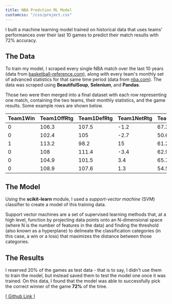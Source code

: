 ```yaml
---
title: NBA Predction ML Model
customcss: "/css/project.css"
---
```


I built a machine learning model trained on historical data that uses teams' performances over their last 10 games to predict their match results with 72% accuracy.

## The Data

To train my model, I scraped every single NBA match over the last 10 years (data from [basketball-reference.com](https://basketball-reference.com)), along with every team's monthly set of advanced statistics for that same time period (data from [nba.com](https://www.nba.com/stats/players/advanced/)). The data was scraped using __BeautifulSoup__, __Selenium__, and __Pandas__.

Those two were then merged into a final dataset with each row representing one match, containing the two teams, their monthly statistics, and the game results. Some example rows are shown below.

| **Team1Win** | **Team1OffRtg** | **Team1DefRtg** | **Team1NetRtg** | **Team1AST%** | **Team1AST/TO** | **Team1ASTRatio** | **Team1OREB%** | **Team1DREB%** | **Team1REB%** | **Team1TOV%** | **Team1eFG%** | **Team1TS%** | **Team1PACE** | **Team1PIE** | **Team2OffRtg** | **Team2DefRtg** | **Team2NetRtg** | **Team2AST%** | **Team2AST/TO** | **Team2ASTRatio** | **Team2OREB%** | **Team2DREB%** | **Team2REB%** | **Team2TOV%** | **Team2eFG%** | **Team2TS%** | **Team2PACE** | **Team2PIE** |
|--------------|-----------------|-----------------|-----------------|---------------|-----------------|-------------------|----------------|----------------|---------------|---------------|---------------|--------------|---------------|--------------|-----------------|-----------------|-----------------|---------------|-----------------|-------------------|----------------|----------------|---------------|---------------|---------------|--------------|---------------|--------------|
| 0            | 106.3           | 107.5           | -1.2            | 67.3          | 1.83            | 18.4              | 27.3           | 73.9           | 51.1          | 14            | 50            | 54.1         | 104.39        | 51.1         | 100.8           | 96.2            | 4.6             | 61.7          | 1.66            | 16.7              | 24.9           | 75.8           | 50.6          | 13.6          | 47.9          | 51.7         | 101.5         | 53.2         |
| 0            | 102.4           | 105             | -2.7            | 50.6          | 1.3             | 14                | 32.9           | 71.8           | 50.8          | 14.8          | 47.2          | 50.7         | 106.08        | 47.4         | 120.3           | 107.5           | 12.9            | 65.7          | 2               | 20.9              | 26.6           | 71.8           | 51.1          | 14.8          | 59.9          | 63.1         | 104           | 58.5         |
| 1            | 113.2           | 98.2            | 15              | 61.2          | 1.57            | 18.5              | 26.4           | 74.7           | 53.4          | 16.2          | 56.5          | 59.6         | 106           | 59.9         | 114.9           | 109.1           | 5.8             | 58.2          | 2.09            | 17.7              | 27.3           | 71.9           | 49.2          | 11.7          | 53.4          | 57.2         | 100.44        | 52.5         |
| 0            | 108             | 111.4           | -3.4            | 62.9          | 1.46            | 17.9              | 28.9           | 67.5           | 48.7          | 17.1          | 53.2          | 56           | 99.15         | 48.2         | 107.6           | 108.7           | -1.1            | 47.7          | 1.34            | 13.8              | 31             | 75.5           | 52.3          | 13.9          | 48.9          | 53.1         | 100.37        | 46.2         |
| 0            | 104.9           | 101.5           | 3.4             | 65.7          | 1.73            | 17.6              | 23.9           | 73.5           | 47.9          | 13.8          | 50            | 54.8         | 98.67         | 51.6         | 112.1           | 105.5           | 6.6             | 53.7          | 1.67            | 17.6              | 28             | 68.6           | 49.2          | 14.4          | 56            | 57.7         | 97.13         | 53.8         |
| 0            | 108.9           | 107.6           | 1.3             | 54.5          | 1.37            | 15.3              | 33.4           | 74.7           | 53.6          | 15.5          | 50.2          | 53.9         | 102.71        | 50.5         | 99.4            | 109.6           | -10.2           | 65.8          | 1.8             | 17.7              | 27.1           | 74             | 48.9          | 13.7          | 46.5          | 49.7         | 101.07        | 44.7         |

## The Model

Using the __scikit-learn__ module, I used a _support-vector machine_ (SVM) classifier to create a model of this training data.

Support vector machines are a set of supervised learning methods that, at a high level, function by projecting data points onto an N-dimensional space (where N is the number of features in the data) and finding the threshold (also known as a hyperplane) to delineate the classification categories (in this case, a win or a loss) that maximizes the distance between those categories.

## The Results

I reserved 20% of the games as test data - that is to say, I didn't use them to train the model, but instead saved them to test the model one once it was trained. On this data, I found that the model was able to successfully pick the correct winner of the game __72%__ of the time.

[[ Github Link ]](https://github.com/amit-kumarh/NBA-Predictions/)



